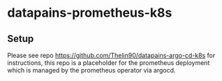 # datapains-prometheus-k8s

## Setup

Please see repo https://github.com/Thelin90/datapains-argo-cd-k8s for instructions, this repo is a placeholder for the prometheus deployment which is managed by the prometheus operator via argocd.
